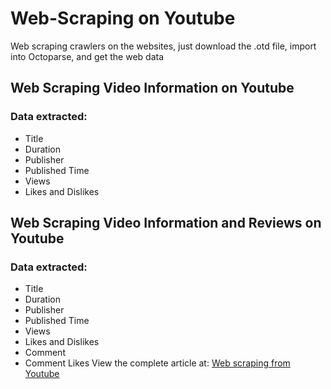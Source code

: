 # Web-Scraping on Youtube
Web scraping crawlers on the websites, just download the .otd file, import into Octoparse, and get the web data
## Web Scraping Video Information on Youtube
### Data extracted: 
* Title 
* Duration
* Publisher
* Published Time
* Views
* Likes and Dislikes
## Web Scraping Video Information and Reviews on Youtube
### Data extracted:
* Title
* Duration
* Publisher
* Published Time
* Views
* Likes and Dislikes
* Comment
* Comment Likes
View the complete article at: [Web scraping from Youtube](https://www.octoparse.com/blog/scraping-visualizing-youtube-comments-on-2018-world-cup)
